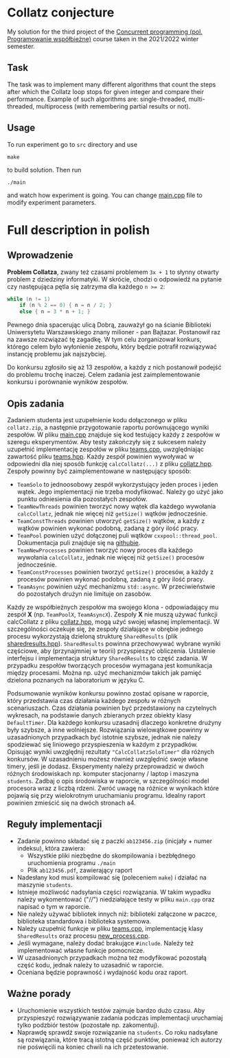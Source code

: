# Collatz conjecture

My solution for the third project of the [Concurrent programming (pol. Programowanie współbieżne)](https://usosweb.mimuw.edu.pl/kontroler.php?_action=katalog2/przedmioty/pokazPrzedmiot&prz_kod=1000-213bPW) course taken in the 2021/2022 winter semester.

## Task

The task was to implement many different algorithms that count the steps after which the Collatz loop stops for given integer and compare their performance. Example of such algorithms are: single-threaded, multi-threaded, multiprocess (with remembering partial results or not).

## Usage

To run experiment go to `src` directory and use
```
make
```
to build solution. Then run
```
./main
```
and watch how experiment is going. You can change [main.cpp](https://github.com/patjed41/PW-3-CollatzConjecture/blob/master/src/main.cpp) file to modify experiment parameters.

# Full description in polish

## Wprowadzenie

**Problem Collatza**, zwany też czasami problemem `3x + 1` to słynny otwarty problem z dziedziny informatyki. W skrócie, chodzi o odpowiedź na pytanie czy następująca pętla się zatrzyma dla każdego `n >= 2`:

``` c
while (n != 1)
    if (n % 2 == 0) { n = n / 2; }
    else { n = 3 * n + 1; }
```
Pewnego dnia spacerując ulicą Dobrą, zauważył go na ścianie Biblioteki Uniwersytetu Warszawskiego znany milioner - pan Bajtazar. Postanowił raz na zawsze rozwiązać tę zagadkę. W tym celu zorganizował konkurs, którego celem było wyłonienie zespołu, który będzie potrafił rozwiązywać instancję problemu jak najszybciej.

Do konkursu zgłosiło się aż 13 zespołów, a każdy z nich postanowił podejść do problemu trochę inaczej. Celem zadania jest zaimplementowanie konkursu i porównanie wyników zespołów.

## Opis zadania

Zadaniem studenta jest uzupełnienie kodu dołączonego w pliku `collatz.zip`, a następnie przygotowanie raportu porównującego wyniki zespołów. W pliku [main.cpp](https://github.com/patjed41/PW-3-CollatzConjecture/blob/master/src/main.cpp) znajduje się kod testujący każdy z zespołów w szeregu eksperymentów. Aby testy zakończyły się z sukcesem należy uzupełnić implementację zespołów w pliku [teams.cpp](https://github.com/patjed41/PW-3-CollatzConjecture/blob/master/src/teams.cpp), uwzględniając zawartość pliku [teams.hpp](https://github.com/patjed41/PW-3-CollatzConjecture/blob/master/src/teams.hpp). Każdy zespół powinien wywoływać w odpowiedni dla niej sposób funkcję `calcCollatz(...)` z pliku [collatz.hpp](https://github.com/patjed41/PW-3-CollatzConjecture/blob/master/src/collatz.hpp). Zespoły powinny być zaimplementowane w następujący sposób:
- `TeamSolo` to jednoosobowy zespół wykorzystujący jeden proces i jeden wątek. Jego implementacji nie trzeba modyfikować. Należy go użyć jako punktu odniesienia dla pozostałych zespołów.
- `TeamNewThreads` powinien tworzyć nowy wątek dla każdego wywołania `calcCollatz`, jednak nie więcej niż `getSize()` wątków jednocześnie.
- `TeamConstThreads` powinien utworzyć `getSize()` wątków, a każdy z wątków powinien wykonać podobną, zadaną z góry ilość pracy.
- `TeamPool` powinien użyć dołączonej puli wątków `cxxpool::thread_pool`. Dokumentacja puli znajduje się na [githubie](https://github.com/bloomen/cxxpool).
- `TeamNewProcesses` powinien tworzyć nowy proces dla każdego wywołania `calcCollatz`, jednak nie więcej niż `getSize()` procesów jednocześnie.
- `TeamConstProcesses` powinien tworzyć `getSize()` procesów, a każdy z procesów powinien wykonać podobną, zadaną z góry ilość pracy.
- `TeamAsync` powinien użyć mechanizmu `std::async`. W przeciwieństwie do pozostałych drużyn nie limituje on zasobów.

Każdy ze współbieżnych zespołów ma swojego klona - odpowiadający mu zespół **X** (np. `TeamPoolX`, `TeamAsyncX`). Zespoły **X** nie muszą używać funkcji calcCollatz z pliku [collatz.hpp](https://github.com/patjed41/PW-3-CollatzConjecture/blob/master/src/collatz.hpp), mogą użyć swojej własnej implementacji. W szczególności oczekuje się, że zespoły działające w obrębie jednego procesu wykorzystają dzieloną strukturę `SharedResults` (plik [sharedresults.hpp](https://github.com/patjed41/PW-3-CollatzConjecture/blob/master/src/sharedresults.hpp)). `SharedResults` powinna przechowywać wybrane wyniki częściowe, aby (przynajmniej w teorii) przyspieszyć obliczenia. Ustalenie interfejsu i implementacja struktury `SharedResults` to część zadania. W przypadku zespołów tworzących procesów wymagana jest komunikacja między procesami. Można np. użyć mechanizmów takich jak pamięć dzielona poznanych na laboratorium w języku C.

Podsumowanie wyników konkursu powinno zostać opisane w raporcie, który przedstawia czas działania każdego zespołu w różnych scenariuszach. Czas działania powinien być przedstawiony na czytelnych wykresach, na podstawie danych zbieranych przez obiekty klasy `DefaultTimer`. Dla każdego konkursu uzasadnij dlaczego konkretne drużyny były szybsze, a inne wolniejsze. Rozwiązania wielowątkowe powinny w uzasadnionych przypadkach być istotnie szybsze, jednak nie należy spodziewać się liniowego przyspieszenia w każdym z przypadków. Opisując wyniki uwzględnij rezultaty `"CalcCollatzSoloTimer"` dla różnych konkursów. W uzasadnieniu możesz również uwzględnić swoje własne timery, jeśli je dodasz. Eksperymenty należy przeprowadzić w dwóch różnych środowiskach np. komputer stacjonarny / laptop i maszyna `students`. Zadbaj o opis środowiska w raporcie, w szczególności model procesora wraz z liczbą rdzeni. Zwróć uwagę na różnice w wynikach które pojawią się przy wielokrotnym uruchamianiu programu. Idealny raport powinien zmieścić się na dwóch stronach a4.

## Reguły implementacji

- Zadanie powinno składać się z paczki `ab123456.zip` (inicjały + numer indeksu), która zawiera:
  - Wszystkie pliki niezbędne do skompilowania i bezbłędnego uruchomienia programu `./main`
  - Plik `ab123456.pdf`, zawierający raport
- Nadesłany kod musi kompilować się (poleceniem `make`) i działać na maszynie `students`.
- Istnieje możliwość nadsyłania części rozwiązania. W takim wypadku należy wykomentować ("//") niedziałające testy w pliku `main.cpp` oraz napisać o tym w raporcie.
- Nie należy używać bibliotek innych niż: biblioteki załączone w paczce, biblioteka standardowa i biblioteka systemowa.
- Należy uzupełnić funkcje w pliku [teams.cpp](https://github.com/patjed41/PW-3-CollatzConjecture/blob/master/src/teams.cpp), implementację klasy `SharedResults` oraz procesu [new_process.cpp](https://github.com/patjed41/PW-3-CollatzConjecture/blob/master/src/new_process.cpp).
- Jeśli wymagane, należy dodać brakujące `#include`. Należy też implementować własne funkcje pomocnicze.
- W uzasadnionych przypadkach można też modyfikować pozostałą część kodu, jednak należy to uzasadnić w raporcie.
- Oceniana będzie poprawność i wydajność kodu oraz raport.

## Ważne porady
- Uruchomienie wszystkich testów zajmuje bardzo dużo czasu. Aby przyspieszyć rozwiązywanie zadania podczas implementacji uruchamiaj tylko podzbiór testów (pozostałe np. zakomentuj).
- Naprawdę sprawdź swoje rozwiązanie na `students`. Co roku nadsyłane są rozwiązania, które tracą istotną część punktów, ponieważ ich autorzy nie poświęcili na koniec chwili na ich przetestowanie.
